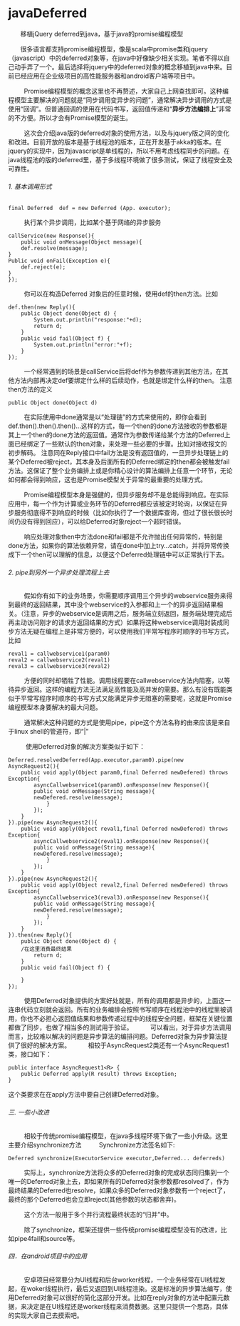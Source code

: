 # javaDeferred
&nbsp;&nbsp;&nbsp;&nbsp;&nbsp;&nbsp;&nbsp;移植jQuery deferred到java，基于java的promise编程模型
			

&nbsp;&nbsp;&nbsp;&nbsp;&nbsp;&nbsp;&nbsp;很多语言都支持promise编程模型，像是scala中promise类和jquery（javascript）中的deferred对象等，在java中好像缺少相关实现。笔者不得以自己动手弄了一个。最后选择将jquery中的deferred对象的概念移植到java中来。目前已经应用在企业级项目的高性能服务器和android客户端等项目中。

&nbsp;&nbsp;&nbsp;&nbsp;&nbsp;&nbsp;&nbsp;&nbsp;&nbsp;Promise编程模型的概念这里也不再赘述，大家自己上网查找即可。这种编程模型主要解决的问题就是“同步调用变异步的问题”，通常解决异步调用的方式是使用“回调”。但普通回调的使用在代码书写，返回值传递和“**异步方法编排上**”非常的不方便。所以才会有Promise模型的诞生。

&nbsp;&nbsp;&nbsp;&nbsp;&nbsp;&nbsp;&nbsp;&nbsp;&nbsp;这次会介绍java版的deferred对象的使用方法，以及与jquery版之间的变化和改进。目前开放的版本是基于线程池的版本，正在开发基于akka的版本。在jquery的实现中，因为javascript是单线程的，所以不用考虑线程同步的问题。在java线程池的版的deferred里，基于多线程环境做了很多测试，保证了线程安全及可靠性。

######   1. 基本调用形式

```
final Deferred  def = new Deferred (App. executor);
```

&nbsp;&nbsp;&nbsp;&nbsp;&nbsp;&nbsp;&nbsp;&nbsp;&nbsp;执行某个异步调用，比如某个基于网络的异步服务

```
callService(new Response(){
	public void onMessage(Object message){
	def.resolve(message);
}
Public void onFail(Exception e){
	def.reject(e);
}
});
```

&nbsp;&nbsp;&nbsp;&nbsp;&nbsp;&nbsp;&nbsp;&nbsp;&nbsp;你可以在构造Deferred 对象后的任意时候，使用def的then方法。比如

```
def.then(new Reply(){
	public Object done(Object d) {
		System.out.println("response:"+d);
		return d;
	}
	public void fail(Object f) {
		System.out.println("error:"+f);
	}
});
```

&nbsp;&nbsp;&nbsp;&nbsp;&nbsp;&nbsp;&nbsp;&nbsp;&nbsp;一个经常遇到的场景是callService后将def作为参数传递到其他方法，在其他方法内部再决定def要绑定什么样的后续动作，也就是绑定什么样的then。
    	    注意then方法的定义
    	   
```
public Object done(Object d)
```

&nbsp;&nbsp;&nbsp;&nbsp;&nbsp;&nbsp;&nbsp;&nbsp;&nbsp;在实际使用中done通常是以“处理链”的方式来使用的，即你会看到def.then().then().then()…这样的方式，每一个then的done方法接收的参数都是其上一个then的done方法的返回值。通常作为参数传递给某个方法的Deferred上面已经绑定了一些默认的then对象，来处理一些必要的步骤。比如对接收报文的初步解码。
注意同在Reply接口中fail方法是没有返回值的，一旦异步处理链上的某个Deferred被reject，其本身及后面所有的Deferred绑定的then都会被触发fail方法。这保证了整个业务编排上或是你精心设计的算法编排上任意一个环节，无论如何都会得到响应，这也是Promise模型关于异常的最重要的处理方式。

&nbsp;&nbsp;&nbsp;&nbsp;&nbsp;&nbsp;&nbsp;&nbsp;&nbsp;Promise编程模型本身是强健的，但异步服务却不是总能得到响应。在实际应用中，每一个作为计算或业务环节的Deferred都应该被定时轮询，以保证在异步服务彻底得不到响应的时候（比如你执行了一个数据库查询，但过了很长很长时间仍没有得到回应），可以给Deferred对象reject一个超时错误。

&nbsp;&nbsp;&nbsp;&nbsp;&nbsp;&nbsp;&nbsp;&nbsp;&nbsp;响应处理对象then中方法done和fail都是不允许抛出任何异常的，特别是done方法，如果你的算法依赖异常，请在done中加上try…catch，并将异常传换成下一个then可以理解的信息，以便这个Deferred处理链中可以正常执行下去。

######   2. pipe到另外一个异步处理流程上去
&nbsp;&nbsp;&nbsp;&nbsp;&nbsp;&nbsp;&nbsp;&nbsp;&nbsp;假如你有如下的业务场景，你需要顺序调用三个异步的webservice服务来得到最终的返回结果，其中没个webservice的入参都和上一个的异步返回结果相关。（注意，异步的webservice是调用之后，服务端立刻返回，服务端处理完成后再主动访问刚才的请求方返回结果的方式）如果将这种webservice调用封装成同步方法无疑在编程上是非常方便的，可以使用我们平常写程序时顺序的书写方式，比如


```
reval1 = callwebservice1(param0)
reval2 = callwebservice2(reval1)
reval3 = callwebservice3(reval2)
```


&nbsp;&nbsp;&nbsp;&nbsp;&nbsp;&nbsp;&nbsp;&nbsp;&nbsp;方便的同时却牺牲了性能。调用线程要在callwebservice方法内阻塞，以等待异步返回。这样的编程方法无法满足高性能及高并发的需要。那么有没有既能类似于平常写程序时顺序的书写方式又能满足异步无阻塞的需要呢，这就是Promise编程模型本身要解决的最大问题。

&nbsp;&nbsp;&nbsp;&nbsp;&nbsp;&nbsp;&nbsp;&nbsp;&nbsp;通常解决这种问题的方式是使用pipe，pipe这个方法名称的由来应该是来自于linux shell的管道符，即“|”

&nbsp;&nbsp;&nbsp;&nbsp;&nbsp;&nbsp;&nbsp;&nbsp;&nbsp;
使用Deferred对象的解决方案类似于如下：


```
Deferred.resolvedDeferred(App.executor,param0).pipe(new AsyncRequest2(){
    public void apply(Object param0,final Deferred newDefered) throws Exception{
        asyncCallwebservice1(param0).onResponse(new Response(){
	    public void onMessage(String message){
		newDefered.resolve(message);
            }
        });
    }
}).pipe(new AsyncRequest2(){
    public void apply(Object reval1,final Deferred newDefered) throws Exception{
        asyncCallwebservice2(reval1).onResponse(new Response(){
	    public void onMessage(String message){
		newDefered.resolve(message);
            }
        });
    }
}).pipe(new AsyncRequest2(){
    public void apply(Object reval2,final Deferred newDefered) throws Exception{
        asyncCallwebservice3(reval3).onResponse(new Response(){
	    public void onMessage(String message){
		newDefered.resolve(message);
            }
        });
    }
}).then(new Reply(){
    public Object done(Object d) {
	/在这里消费最终结果
        return d;
    }
    public void fail(Object f) {
					    
    }
});

```

&nbsp;&nbsp;&nbsp;&nbsp;&nbsp;&nbsp;&nbsp;&nbsp;&nbsp;使用Deferred对象提供的方案好处就是，所有的调用都是异步的，上面这一连串代码立刻就会返回。所有的业务编排会按照书写顺序在线程池中的线程里被调用，你也不必担心返回值结果和参数传递过程中的线程安全问题，框架在关键位置都做了同步，也做了相当多的测试用于验证。
&nbsp;&nbsp;&nbsp;&nbsp;&nbsp;&nbsp;&nbsp;&nbsp;&nbsp;可以看出，对于异步方法调用而言，比较难以解决的问题是异步算法的编排问题。Deferred对象为异步算法提供了很好的解决方案。
&nbsp;&nbsp;&nbsp;&nbsp;&nbsp;&nbsp;&nbsp;&nbsp;&nbsp;相较于AsyncRequest2类还有一个AsyncRequest1类，接口如下：


```
public interface AsyncRequest1<R> {
	public Deferred apply(R result) throws Exception;
}
```


这个类要求在在apply方法中要自己创建Deferred对象。

###### 三. 一些小改进

&nbsp;&nbsp;&nbsp;&nbsp;&nbsp;&nbsp;&nbsp;&nbsp;&nbsp;相较于传统promise编程模型，在java多线程环境下做了一些小升级。这里主要介绍synchronize方法 
&nbsp;&nbsp;&nbsp;&nbsp;&nbsp;&nbsp;&nbsp;&nbsp;&nbsp;Synchronize方法签名如下:

```
Deferred synchronize(ExecutorService executor,Deferred... deferreds)
```

&nbsp;&nbsp;&nbsp;&nbsp;&nbsp;&nbsp;&nbsp;&nbsp;&nbsp;实际上，synchronize方法将众多的Deferred对象的完成状态同归集到一个唯一的Deferred对象上去，即如果所有的Deferred对象参数都resolved了，作为最终结果的Deferred也resolve，如果众多的Deferred对象参数有一个reject了，最终的那个Deferred也会立即reject(其他参数的状态都舍弃)。

&nbsp;&nbsp;&nbsp;&nbsp;&nbsp;&nbsp;&nbsp;&nbsp;&nbsp;这个方法一般用于多个并行流程最终状态的“归并”中。

&nbsp;&nbsp;&nbsp;&nbsp;&nbsp;&nbsp;&nbsp;&nbsp;&nbsp;除了synchronize，框架还提供一些传统promise编程模型没有的改进，比如pipe4fail和source等。

###### 四．在android项目中的应用

   &nbsp;&nbsp;&nbsp;&nbsp;&nbsp;&nbsp;&nbsp;&nbsp;&nbsp;安卓项目经常要分为UI线程和后台worker线程，一个业务经常在UI线程发起，在woker线程执行，最后又返回到UI线程渲染。这是标准的异步算法编写，使用Deferred对象可以很好的简化这部分开发。比如在reply对象的方法中配置元数据，来决定是在UI线程还是worker线程来消费数据。这里只提供一个思路，具体的实现大家自己去摸索吧。
